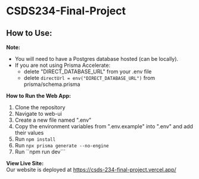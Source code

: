 # CSDS234-Final-Project

## How to Use:
**Note:** 
- You will need to have a Postgres database hosted (can be locally).
- If you are not using Prisma Accelerate:
  - delete "DIRECT_DATABASE_URL" from your .env file
  - delete ```directUrl = env("DIRECT_DATABASE_URL")``` from prisma/schema.prisma

**How to Run the Web App:**
1. Clone the repository
2. Navigate to web-ui
3. Create a new file named ".env"
4. Copy the environment variables from ".env.example" into ".env" and add their values
6. Run ```npm install```
7. Run ```npx prisma generate --no-engine```
8. Run ``npm run dev```

**View Live Site:**\
Our website is deployed at https://csds-234-final-project.vercel.app/
